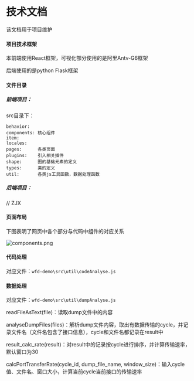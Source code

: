 # 技术文档

该文档用于项目维护

#### 项目技术框架

本前端使用React框架，可视化部分使用的是阿里Antv-G6框架

后端使用的是python Flask框架



#### 文件目录

##### 前端项目：

src目录下：

```
behavior:	
components:	核心组件
item:		
locales:		
pages:		各类页面
plugins:	引入相关插件	
shape:		图的基础元素的定义
types:		类的定义
util:		各类js工具函数，数据处理函数
```



##### 后端项目：

// ZJX





#### 页面布局

下图表明了网页中各个部分与代码中组件的对应关系

![components.png](https://s2.loli.net/2025/05/28/bnuxoPWiT14j82H.png)



#### 代码处理

对应文件：`wfd-demo\src\util\codeAnalyse.js`







#### 数据处理

对应文件：`wfd-demo\src\util\dumpAnalyse.js`

readFileAsText(file)：读取dump文件中的内容

analyseDumpFiles(files)：解析dump文件内容，取出有数据传输的cycle，并记录文件名（文件名包含了接口信息），cycle和文件名都记录在result中

result_calc_rate(result)：对result中的记录按cycle进行排序，并计算传输速率，默认窗口为30

calcPortTransferRate(cycle_id, dump_file_name, window_size)：输入cycle值、文件名、窗口大小，计算当前cycle当前接口的传输速率





